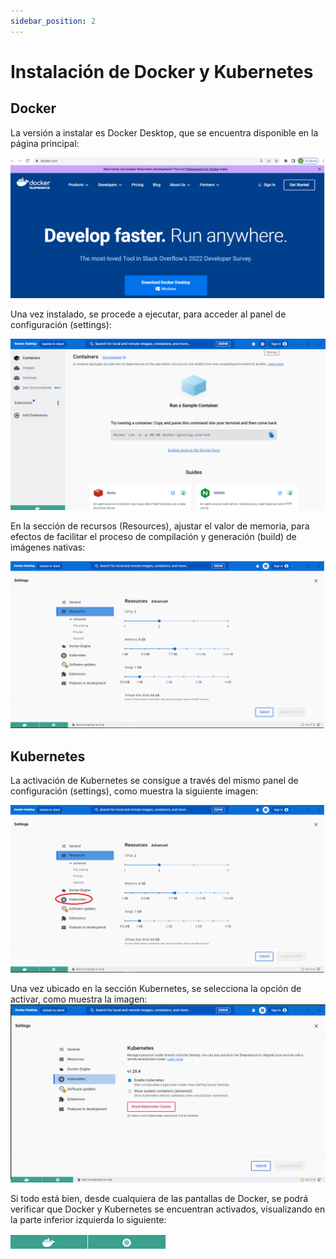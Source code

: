 ```yaml
---
sidebar_position: 2
---
```


# Instalación de Docker y Kubernetes

## Docker 
La versión a instalar es Docker Desktop, que se encuentra disponible en la página principal:

![Docker-desktop](/img/Docker-install.png)

Una vez instalado, se procede a ejecutar, para acceder al panel de configuración (settings):

![Docker-panel](/img/Docker-config.png)

En la sección de recursos (Resources), ajustar el valor de memoria, para efectos de facilitar 
el proceso de compilación y generación (build) de imágenes nativas:

![Docker-memory](/img/Docker-Rammemory.png)

## Kubernetes

La activación de Kubernetes se consigue a través del mismo panel de configuración (settings), como muestra la siguiente imagen:  

![Docker-Kubernetes](/img/Docker-Kubernetes.png)  

Una vez ubicado en la sección Kubernetes, se selecciona la opción de activar, como muestra la imagen:  
![Docker-Kubernetes](/img/Docker-Kubernetes-activar.png)  

Si todo está bien, desde cualquiera de las pantallas de Docker, se podrá verificar que Docker y Kubernetes se encuentran activados, visualizando en la parte inferior izquierda lo siguiente:  

![Docker-Kubernetes-activos](/img/Docker-Kubernetes-activos.png)

